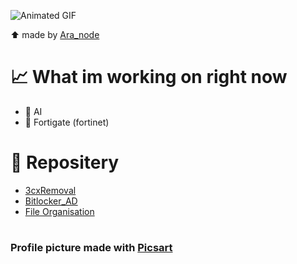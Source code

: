 ![Animated GIF](https://media.giphy.com/media/v1.Y2lkPTc5MGI3NjExN2MyMjhmZjVlNTY2ZDUwMDFmZTFjYzQxMDA4Y2YyNWFjZWZhNGI2MSZlcD12MV9pbnRlcm5hbF9naWZzX2dpZklkJmN0PWc/BxcBAB2UwGCCPRrlIi/giphy.gif)

⬆️ made by [Ara_node](https://codepen.io/ara_node)

# 📈 What im working on right now
* 🤖  AI
* 🚪 Fortigate (fortinet)
# 📁 Repositery 
* [3cxRemoval](https://github.com/Narco360/3CXremove)
* [Bitlocker_AD](https://github.com/Narco360/Bitlocker_AD)
* [File Organisation](https://github.com/Narco360/fileOrganisation)
#
### Profile picture made with [Picsart](https://picsart.com/ru)

